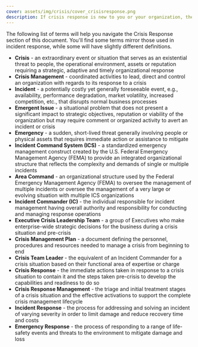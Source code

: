 ```yaml
---
cover: assets/img/crisis/cover_crisisresponse.png
description: If crisis response is new to you or your organization, these terms will help you establish a baseline for understanding.
---
```


The following list of terms will help you navigate the Crisis Response section of this document. You'll find some terms mirror those used in incident response, while some will have slightly different definitions.

- **Crisis** - an extraordinary event or situation that serves as an existential threat to people, the operational environment, assets or reputation requiring a strategic, adaptive and timely organizational response
- **Crisis Management** - coordinated activities to lead, direct and control an organization with regards to its response to a crisis
- **Incident** - a potentially costly yet generally foreseeable event, e.g., availability, performance degradation, market volatility, increased competition, etc., that disrupts normal business processes
- **Emergent Issue** - a situational problem that does not present a significant impact to strategic objectives, reputation or viability of the organization but may require comment or organized activity to avert an incident or crisis
- **Emergency** - a sudden, short-lived threat generally involving people or physical assets that requires immediate action or assistance to mitigate
- **Incident Command System (ICS)** - a standardized emergency management construct created by the U.S. Federal Emergency Management Agency (FEMA) to provide an integrated organizational structure that reflects the complexity and demands of single or multiple incidents
- **Area Command** - an organizational structure used by the Federal Emergency Management Agency (FEMA) to oversee the management of multiple incidents or oversee the management of a very large or evolving situation with multiple ICS organizations
- **Incident Commander (IC)** - the individual responsible for incident management having overall authority and responsibility for conducting and managing response operations
- **Executive Crisis Leadership Team** - a group of Executives who make enterprise-wide strategic decisions for the business during a crisis situation and pre-crisis
- **Crisis Management Plan** - a document defining the personnel, procedures and resources needed to manage a crisis from beginning to end
- **Crisis Team Leader** - the equivalent of an Incident Commander for a crisis situation based on their functional area of expertise or charge
- **Crisis Response** - the immediate actions taken in response to a crisis situation to contain it and the steps taken pre-crisis to develop the capabilities and readiness to do so
- **Crisis Response Management** - the triage and initial treatment stages of a crisis situation and the effective activations to support the complete crisis management lifecycle
- **Incident Response** - the process for addressing and solving an incident of varying severity in order to limit damage and reduce recovery time and costs
- **Emergency Response** - the process of responding to a range of life-safety events and threats to the environment to mitigate damage and loss
